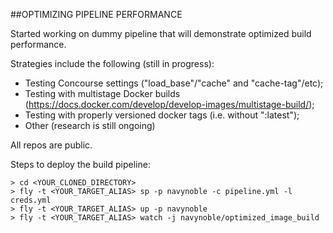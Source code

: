 ##OPTIMIZING PIPELINE PERFORMANCE

Started working on dummy pipeline that will demonstrate optimized build performance. 

Strategies include the following (still in progress):

+ Testing Concourse settings ("load_base"/"cache" and "cache-tag"/etc);
+ Testing with multistage Docker builds (https://docs.docker.com/develop/develop-images/multistage-build/);
+ Testing with properly versioned docker tags (i.e. without ":latest");
+ Other (research is still ongoing)

All repos are public.

Steps to deploy the build pipeline:

```
> cd <YOUR_CLONED_DIRECTORY>
> fly -t <YOUR_TARGET_ALIAS> sp -p navynoble -c pipeline.yml -l creds.yml
> fly -t <YOUR_TARGET_ALIAS> up -p navynoble
> fly -t <YOUR_TARGET_ALIAS> watch -j navynoble/optimized_image_build
```
